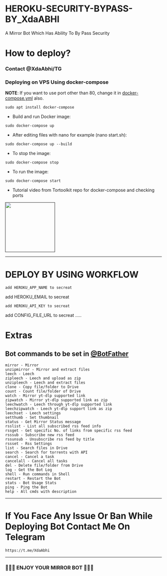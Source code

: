 # HEROKU-SECURITY-BYPASS-BY_XdaABHI
A Mirror Bot Which Has Ability To By Pass Security 
# How to deploy?
### Contact @XdaAbhi/TG

### Deploying on VPS Using docker-compose

**NOTE**: If you want to use port other than 80, change it in [docker-compose.yml](https://github.com/anasty17/mirror-leech-telegram-bot/blob/master/docker-compose.yml) also.

```
sudo apt install docker-compose
```
- Build and run Docker image:
```
sudo docker-compose up
```
- After editing files with nano for example (nano start.sh):
```
sudo docker-compose up --build
```
- To stop the image:
```
sudo docker-compose stop
```
- To run the image:
```
sudo docker-compose start
```
- Tutorial video from Tortoolkit repo for docker-compose and checking ports
<p><a href=""> <img src="[devolopehgf1254](https://telegra.ph/DEPLOY-05-19)" width="160""/></a></p>

------

# DEPLOY BY USING WORKFLOW
```
add HEROKU_APP_NAME to secreat
```
add HEROKU_EMAIL to secreat
```
add HEROKU_API_KEY to secreat
```
add CONFIG_FILE_URL  to secreat
.....
 
# Extras

## Bot commands to be set in [@BotFather](https://t.me/BotFather)

```
mirror - Mirror
unzipmirror - Mirror and extract files
leech - Leech
zipleech - Leech and upload as zip
unzipleech - Leech and extract files
clone - Copy file/folder to Drive
count - Count file/folder of Drive
watch - Mirror yt-dlp supported link
zipwatch - Mirror yt-dlp supported link as zip
leechwatch - Leech through yt-dlp supported link
leechzipwatch - Leech yt-dlp support link as zip
leechset - Leech settings
setthumb - Set thumbnail
status - Get Mirror Status message
rsslist - List all subscribed rss feed info
rssget - Get specific No. of links from specific rss feed
rsssub - Subscribe new rss feed
rssunsub - Unsubscribe rss feed by title
rssset - Rss Settings
list - Search files in Drive
search - Search for torrents with API
cancel - Cancel a task
cancelall - Cancel all tasks
del - Delete file/folder from Drive
log - Get the Bot Log
shell - Run commands in Shell
restart - Restart the Bot
stats - Bot Usage Stats
ping - Ping the Bot
help - All cmds with description
```
------
 
 # If You Face Any Issue Or Ban While Deploying Bot Contact Me On Telegram
```
https://t.me/XdaAbhi
```
------


### 🙂🙂🙂 ENJOY YOUR MIRROR BOT 🙂🙂🙂
